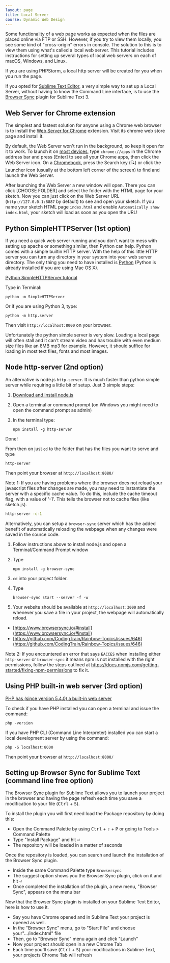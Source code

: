 ```yaml
---
layout: page
title: Local Server
course: Dynamic Web Design
---
```


Some functionality of a web page works as expected when the files are placed online via FTP or SSH. However, if you try to view them locally, you see some kind of "cross-origin" errors in console. The solution to this is to view them using what's called a local web server. This tutorial includes instructions for setting up several types of local web servers on each of macOS, Windows, and Linux.

If you are using PHPStorm, a local http server will be created for you when you run the page.

If you opted for [Sublime Text Editor](https://www.sublimetext.com/), a very simple way to set up a Local Server, without having to know the Command Line interface, is to use the [Browser Sync](https://packagecontrol.io/packages/Browser%20Sync) plugin for Sublime Text 3.

## Web Server for Chrome extension

The simplest and fastest solution for anyone using a Chrome web browser is to install the [Web Server for Chrome](https://chrome.google.com/webstore/detail/web-server-for-chrome/ofhbbkphhbklhfoeikjpcbhemlocgigb/) extension. Visit its chrome web store page and install it.

By default, the Web Server won't run in the background, so keep it open for it to work. To launch it on [most devices](https://support.google.com/chrome_webstore/answer/3060053), type `chrome://apps` in the Chrome address bar and press [Enter] to see all your Chrome apps, then click the Web Server icon. On a [Chromebook](https://support.google.com/chromebook/answer/6206362), press the Search key (🔍) or click the Launcher icon (usually at the bottom left corner of the screen) to find and launch the Web Server.

After launching the Web Server a new window will open. There you can click [CHOOSE FOLDER] and select the folder with the HTML page for your sketch. Now you can just click on the Web Server URL (`http://127.0.0.1:8887` by default) to see and open your sketch. If you name your sketch HTML page `index.html` and enable `Automatically show index.html`, your sketch will load as soon as you open the URL!

## Python SimpleHTTPServer (1st option)

If you need a quick web server running and you don't want to mess with setting up apache or something similar, then Python can help. Python comes with a simple builtin HTTP server. With the help of this little HTTP server you can turn any directory in your system into your web server directory. The only thing you need to have installed is [Python](https://www.python.org/downloads/) (Python is already installed if you are using Mac OS X).

[Python SimpleHTTPServer tutorial](https://github.com/lmccart/itp-creative-js/wiki/SimpleHTTPServer)

Type in Terminal:

```
python -m SimpleHTTPServer
```

Or if you are using Python 3, type:

```
python -m http.server
```

Then visit `http://localhost:8000` on your browser.

Unfortunately the python simple server is very slow. Loading a local page will often stall and it can't stream video and has trouble with even medium size files like an 8MB mp3 for example. However, it should suffice for loading in most text files, fonts and most images.

## Node http-server (2nd option)

An alternative is node.js `http-server`. It is much faster than python simple server while requiring a little bit of setup. Just 3 simple steps:

1.  [Download and Install node.js](https://nodejs.org/en/download/)
2.  Open a terminal or command prompt (on Windows you might need to open the command prompt as admin)
3.  In the terminal type:

        npm install -g http-server

Done!

From then on just `cd` to the folder that has the files you want to serve and type

    http-server

Then point your browser at `http://localhost:8080/`

Note 1: If you are having problems where the browser does not reload your javascript files after changes are made, you may need to instantiate the server with a specific cache value. To do this, include the cache timeout flag, with a value of '-1'. This tells the browser not to cache files (like sketch.js).

```bash
http-server -c-1
```

Alternatively, you can setup a `browser-sync` server which has the added benefit of automatically reloading the webpage when any changes were saved in the source code.

1.  Follow instructions above to install node.js and open a Terminal/Command Prompt window
1.  Type

        npm install -g browser-sync

1.  `cd` into your project folder.
1.  Type

        browser-sync start --server -f -w

1.  Your website should be available at `http://localhost:3000` and whenever you save a file in your project, the webpage will automatically reload.

- [https://www.browsersync.io/#install](https://www.browsersync.io/#install)
- [https://github.com/CodingTrain/Rainbow-Topics/issues/646](https://github.com/CodingTrain/Rainbow-Topics/issues/646)

Note 2: If you encountered an error that says `EACCES` when installing either `http-server` or `browser-sync` it means npm is not installed with the right permissions, follow the steps outlined at https://docs.npmjs.com/getting-started/fixing-npm-permissions to fix it.

## Using PHP built-in web server (3rd option)

[PHP has (since version 5.4.0) a built-in web server](https://secure.php.net/manual/en/features.commandline.webserver.php)

To check if you have PHP installed you can open a terminal and issue the command:

```
php -version
```

If you have PHP CLI (Command Line Interpreter) installed you can start a local development server by using the command:

```
php -S localhost:8000
```

Then point your browser at `http://localhost:8000/`

## Setting up Browser Sync for Sublime Text (command line free option)

The Browser Sync plugin for Sublime Text allows you to launch your project in the browser and having the page refresh each time you save a modification to your file (<kbd>Ctrl</kbd> + <kbd>S</kbd>).

To install the plugin you will first need load the Package repository by doing this:

- Open the Command Palette by using <kbd>Ctrl</kbd> + <kbd>⇧</kbd> + <kbd>P</kbd> or going to Tools > Command Palette
- Type "Install Package" and hit <kbd>⏎</kbd>
- The repository will be loaded in a matter of seconds

Once the repository is loaded, you can search and launch the installation of the Browser Sync plugin.

- Inside the same Command Palette type `Browsersync`
- The suggest option shows you the Browser Sync plugin, click on it and hit <kbd>⏎</kbd>
- Once completed the installation of the plugin, a new menu, "Browser Sync", appears on the menu bar

Now that the Browser Sync plugin is installed on your Sublime Text Editor, here is how to use it.

- Say you have Chrome opened and in Sublime Text your project is opened as well.
- In the "Browser Sync" menu, go to "Start File" and choose your".../index.html" file
- Then, go to "Browser Sync" menu again and click "Launch"
- Now your project should open in a new Chrome Tab
- Each time you'll save (<kbd>Ctrl</kbd> + <kbd>S</kbd>) your modifications in Sublime Text, your projects Chrome Tab will refresh
